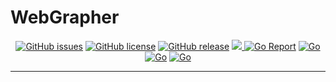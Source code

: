 # WebGrapher
<p align="center">
  <a href="https://github.com/GrolimundSolutions/WebGrapher/issues"><img alt="GitHub issues" src="https://img.shields.io/github/issues/GrolimundSolutions/WebGrapher"></a>
  <a href="https://github.com/GrolimundSolutions/WebGrapher"><img alt="GitHub license" src="https://img.shields.io/github/license/GrolimundSolutions/WebGrapher"></a>
  <a href="https://github.com/GrolimundSolutions/WebGrapher/releases/latest"><img alt="GitHub release" src="https://img.shields.io/github/release/GrolimundSolutions/WebGrapher?logo=github&style=flat-square"></a>
  <a href="https://codecov.io/gh/GrolimundSolutions/WebGrapher">
    <img src="https://codecov.io/gh/GrolimundSolutions/WebGrapher/branch/master/graph/badge.svg?token=WNTU19RFJX"/>
  </a>
  <a href="https://goreportcard.com/report/github.com/GrolimundSolutions/WebGrapher"><img alt="Go Report" src="https://goreportcard.com/badge/github.com/GrolimundSolutions/WebGrapher"></a>
  <a href="#"> <img src="https://img.shields.io/badge/Made%20with-Go-1f425f.svg" alt="Go"></a>
  <a href="https://github.com/GrolimundSolutions/WebGrapher/blob/master/LICENSE"> <img src="https://img.shields.io/github/license/GrolimundSolutions/WebGrapher.svg" alt="Go"></a>
  <a href=""> <img src="https://img.shields.io/github/commits-since/GrolimundSolutions/WebGrapher/latest" alt="Go"></a>
</p>

<hr>

